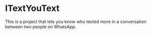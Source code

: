 # ITextYouText
This is a project that lets you know who texted more in a conversation between two people on WhatsApp.
